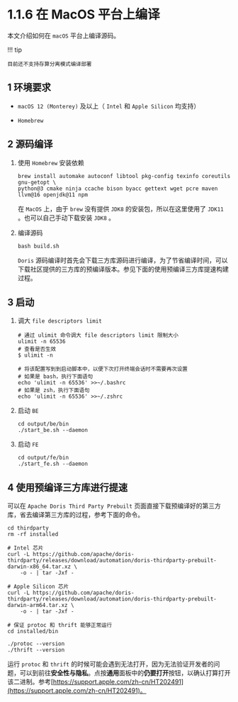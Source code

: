 # 1.1.6 在 MacOS 平台上编译

本文介绍如何在 `macOS` 平台上编译源码。

!!! tip

    目前还不支持存算分离模式编译部署

## 1 环境要求

* `macOS 12 (Monterey)` 及以上（ `Intel` 和 `Apple Silicon` 均支持）

* `Homebrew`

## 2 源码编译

1. 使用 `Homebrew` 安装依赖

    ```shell
    brew install automake autoconf libtool pkg-config texinfo coreutils gnu-getopt \
    python@3 cmake ninja ccache bison byacc gettext wget pcre maven llvm@16 openjdk@11 npm
    ```

    在 `MacOS` 上，由于 `brew` 没有提供 `JDK8` 的安装包，所以在这里使用了 `JDK11` 。也可以自己手动下载安装 `JDK8` 。

2. 编译源码

    ```shell
    bash build.sh
    ```

    `Doris` 源码编译时首先会下载三方库源码进行编译，为了节省编译时间，可以下载社区提供的三方库的预编译版本。参见下面的使用预编译三方库提速构建过程。

## 3 启动

1. 调大 `file descriptors limit`

    ```shell
    # 通过 ulimit 命令调大 file descriptors limit 限制大小
    ulimit -n 65536
    # 查看是否生效
    $ ulimit -n

    # 将该配置写到到启动脚本中，以便下次打开终端会话时不需要再次设置
    # 如果是 bash，执行下面语句
    echo 'ulimit -n 65536' >>~/.bashrc
    # 如果是 zsh，执行下面语句
    echo 'ulimit -n 65536' >>~/.zshrc
    ```

2. 启动 `BE`

    ```shell
    cd output/be/bin
    ./start_be.sh --daemon
    ```

3. 启动 `FE`

    ```shell
    cd output/fe/bin
    ./start_fe.sh --daemon
    ```

## 4 使用预编译三方库进行提速

可以在 `Apache Doris Third Party Prebuilt` 页面直接下载预编译好的第三方库，省去编译第三方库的过程，参考下面的命令。

```shell
cd thirdparty
rm -rf installed

# Intel 芯片
curl -L https://github.com/apache/doris-thirdparty/releases/download/automation/doris-thirdparty-prebuilt-darwin-x86_64.tar.xz \
    -o - | tar -Jxf -

# Apple Silicon 芯片
curl -L https://github.com/apache/doris-thirdparty/releases/download/automation/doris-thirdparty-prebuilt-darwin-arm64.tar.xz \
    -o - | tar -Jxf -

# 保证 protoc 和 thrift 能够正常运行
cd installed/bin

./protoc --version
./thrift --version
```

运行 `protoc` 和 `thrift` 的时候可能会遇到无法打开，因为无法验证开发者的问题，可以到前往**安全性与隐私**。点按**通用**面板中的**仍要打开**按钮，以确认打算打开该二进制。参考[https://support.apple.com/zh-cn/HT202491](https://support.apple.com/zh-cn/HT202491)。
